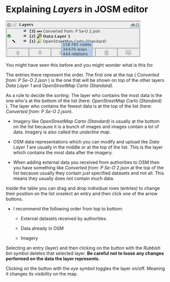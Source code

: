 # Explaining _Layers_ in JOSM editor

![](josm-editor-layers.png)

You might have seen this before and you might wonder what is this for.

The entries there represent the order. The first one at the top ( _Converted from: P Se-O 2.json_ ) is the one that will be shown on top of the other layers _Data Layer 1_ and _OpenStreetMap Carto (Standard)_.

As a rule to decide the sorting: The layer who contains the most data is the one who's at the bottom of the list (here: _OpenStreetMap Carto (Standard)_ ). The layer who contains the fewest data is at the top of the list (here: _Converted from: P Se-O 2.json_).

- Imagery like *OpenStreetMap Carto (Standard)* is usually at the bottom on the list because it is a bunch of images and images contain a lot of data. Imagery is also called the _underline map_.

- OSM data representations which you can modify and upload like _Data Layer 1_ are usually in the middle or at the top of the list. This is the layer which contains the most data after the imagery.

- When adding external data you received from authorities to OSM then you have something like *Converted from: P Se-O 2.json* at the top of the list because usually they contain just specified datasets and not all. This means they usually does not contain much data.

Inside the table you can drag and drop individual rows (entries) to change their position on the list orselect an entry and then click one of the arrow buttons.

- I recommend the following order from top to bottom:
  
  - External datasets received by authorities.
  
  - Data already in OSM
  
  - Imagery

Selecting an entry (layer) and then clicking on the button with the _Rubbish bin_ symbol deletes that selected layer. **Be careful not to loose any changes performed on the data the layer represents.**

Clicking on the button with the _eye_ symbol toggles the layer on/off. Meaning it changes its visibility on the map.



